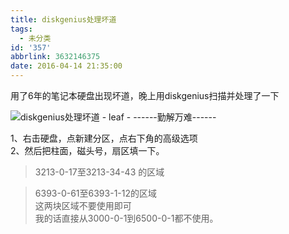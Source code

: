 ```yaml
---
title: diskgenius处理坏道
tags:
  - 未分类
id: '357'
abbrlink: 3632146375
date: 2016-04-14 21:35:00
---
```


用了6年的笔记本硬盘出现坏道，晚上用diskgenius扫描并处理了一下  

![diskgenius处理坏道 - leaf - ------勤解万难------](http://img0.ph.126.net/XNWZBY37ncREZ3b4hkcS_A==/200691658495968771.png "diskgenius处理坏道 - leaf - ------勤解万难------")  
  
1、右击硬盘，点新建分区，点右下角的高级选项  
2、然后把柱面，磁头号，扇区填一下。  

> 3213-0-17至3213-34-43 的区域  

> 6393-0-61至6393-1-12的区域  
> 这两块区域不要使用即可  
> 我的话直接从3000-0-1到6500-0-1都不使用。